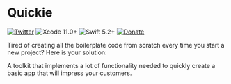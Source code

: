 <!-- <p align="center">
<img src="./icon.png" alt="SHSearchBar" height="128" width="128">
</p> -->

# Quickie

[![Twitter](https://img.shields.io/twitter/follow/blackjacxxx?label=%40Blackjacxxx)](https://twitter.com/blackjacx)
<img alt="Xcode 11.0+" src="https://img.shields.io/badge/Xcode-11.0%2B-blue.svg"/>
<img alt="Swift 5.2+" src="https://img.shields.io/badge/Swift-5.3%2B-orange.svg"/>
<a href="https://www.paypal.me/STHEROLD"><img alt="Donate" src="https://img.shields.io/badge/Donate-PayPal-blue.svg"/></a>

Tired of creating all the boilerplate code from scratch every time you start a new project? Here is your solution:

A toolkit that implements a lot of functionality needed to quickly create a basic app that will impress your customers.
